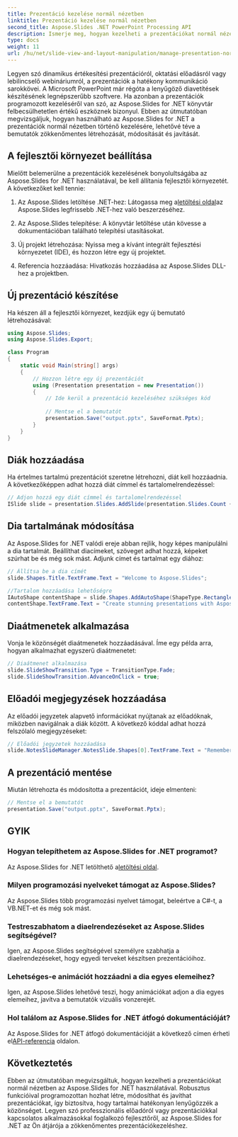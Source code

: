 ```yaml
---
title: Prezentáció kezelése normál nézetben
linktitle: Prezentáció kezelése normál nézetben
second_title: Aspose.Slides .NET PowerPoint Processing API
description: Ismerje meg, hogyan kezelheti a prezentációkat normál nézetben az Aspose.Slides for .NET segítségével. Prezentációkat hozhat létre, módosíthat és javíthat programozottan lépésről lépésre történő útmutatás és teljes forráskód segítségével.
type: docs
weight: 11
url: /hu/net/slide-view-and-layout-manipulation/manage-presentation-normal-view-state/
---
```


Legyen szó dinamikus értékesítési prezentációról, oktatási előadásról vagy lebilincselő webináriumról, a prezentációk a hatékony kommunikáció sarokkövei. A Microsoft PowerPoint már régóta a lenyűgöző diavetítések készítésének legnépszerűbb szoftvere. Ha azonban a prezentációk programozott kezeléséről van szó, az Aspose.Slides for .NET könyvtár felbecsülhetetlen értékű eszköznek bizonyul. Ebben az útmutatóban megvizsgáljuk, hogyan használható az Aspose.Slides for .NET a prezentációk normál nézetben történő kezelésére, lehetővé téve a bemutatók zökkenőmentes létrehozását, módosítását és javítását.

   
## A fejlesztői környezet beállítása

Mielőtt belemerülne a prezentációk kezelésének bonyolultságába az Aspose.Slides for .NET használatával, be kell állítania fejlesztői környezetét. A következőket kell tennie:

1.  Az Aspose.Slides letöltése .NET-hez: Látogassa meg a[letöltési oldal](https://releases.aspose.com/slides/net/)az Aspose.Slides legfrissebb .NET-hez való beszerzéséhez.

2. Az Aspose.Slides telepítése: A könyvtár letöltése után kövesse a dokumentációban található telepítési utasításokat.

3. Új projekt létrehozása: Nyissa meg a kívánt integrált fejlesztési környezetet (IDE), és hozzon létre egy új projektet.

4. Referencia hozzáadása: Hivatkozás hozzáadása az Aspose.Slides DLL-hez a projektben.

## Új prezentáció készítése

Ha készen áll a fejlesztői környezet, kezdjük egy új bemutató létrehozásával:

```csharp
using Aspose.Slides;
using Aspose.Slides.Export;

class Program
{
    static void Main(string[] args)
    {
        // Hozzon létre egy új prezentációt
        using (Presentation presentation = new Presentation())
        {
            // Ide kerül a prezentáció kezeléséhez szükséges kód
            
            // Mentse el a bemutatót
            presentation.Save("output.pptx", SaveFormat.Pptx);
        }
    }
}
```

## Diák hozzáadása

Ha értelmes tartalmú prezentációt szeretne létrehozni, diát kell hozzáadnia. A következőképpen adhat hozzá diát címmel és tartalomelrendezéssel:

```csharp
// Adjon hozzá egy diát címmel és tartalomelrendezéssel
ISlide slide = presentation.Slides.AddSlide(presentation.Slides.Count + 1, presentation.SlideMaster.CustomLayouts[LayoutType.TitleAndObject]);
```

## Dia tartalmának módosítása

Az Aspose.Slides for .NET valódi ereje abban rejlik, hogy képes manipulálni a dia tartalmát. Beállíthat diacímeket, szöveget adhat hozzá, képeket szúrhat be és még sok mást. Adjunk címet és tartalmat egy diához:

```csharp
// Állítsa be a dia címét
slide.Shapes.Title.TextFrame.Text = "Welcome to Aspose.Slides";

//Tartalom hozzáadása lehetőségre
IAutoShape contentShape = slide.Shapes.AddAutoShape(ShapeType.Rectangle, 50, 100, 600, 300);
contentShape.TextFrame.Text = "Create stunning presentations with Aspose.Slides!";
```

## Diaátmenetek alkalmazása

Vonja le közönségét diaátmenetek hozzáadásával. Íme egy példa arra, hogyan alkalmazhat egyszerű diaátmenetet:

```csharp
// Diaátmenet alkalmazása
slide.SlideShowTransition.Type = TransitionType.Fade;
slide.SlideShowTransition.AdvanceOnClick = true;
```

## Előadói megjegyzések hozzáadása

Az előadói jegyzetek alapvető információkat nyújtanak az előadóknak, miközben navigálnak a diák között. A következő kóddal adhat hozzá felszólaló megjegyzéseket:

```csharp
// Előadói jegyzetek hozzáadása
slide.NotesSlideManager.NotesSlide.Shapes[0].TextFrame.Text = "Remember to explain the benefits of Aspose.Slides!";
```

## A prezentáció mentése

Miután létrehozta és módosította a prezentációt, ideje elmenteni:

```csharp
// Mentse el a bemutatót
presentation.Save("output.pptx", SaveFormat.Pptx);
```

## GYIK

### Hogyan telepíthetem az Aspose.Slides for .NET programot?

 Az Aspose.Slides for .NET letölthető a[letöltési oldal](https://releases.aspose.com/slides/net/).

### Milyen programozási nyelveket támogat az Aspose.Slides?

Az Aspose.Slides több programozási nyelvet támogat, beleértve a C#-t, a VB.NET-et és még sok mást.

### Testreszabhatom a diaelrendezéseket az Aspose.Slides segítségével?

Igen, az Aspose.Slides segítségével személyre szabhatja a diaelrendezéseket, hogy egyedi terveket készítsen prezentációihoz.

### Lehetséges-e animációt hozzáadni a dia egyes elemeihez?

Igen, az Aspose.Slides lehetővé teszi, hogy animációkat adjon a dia egyes elemeihez, javítva a bemutatók vizuális vonzerejét.

### Hol találom az Aspose.Slides for .NET átfogó dokumentációját?

Az Aspose.Slides for .NET átfogó dokumentációját a következő címen érheti el[API-referencia](https://reference.aspose.com/slides/net/) oldalon.

## Következtetés
Ebben az útmutatóban megvizsgáltuk, hogyan kezelheti a prezentációkat normál nézetben az Aspose.Slides for .NET használatával. Robusztus funkcióival programozottan hozhat létre, módosíthat és javíthat prezentációkat, így biztosítva, hogy tartalmai hatékonyan lenyűgözzék a közönséget. Legyen szó professzionális előadóról vagy prezentációkkal kapcsolatos alkalmazásokkal foglalkozó fejlesztőről, az Aspose.Slides for .NET az Ön átjárója a zökkenőmentes prezentációkezeléshez.